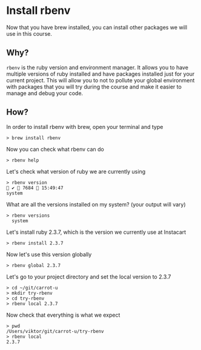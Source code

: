 # Install rbenv

Now that you have brew installed, you can install other packages we will use in this course.

## Why?

`rbenv` is the ruby version and environment manager. It allows you to have multiple versions of ruby installed and have packages installed just for your current project. 
This will allow you to not to pollute your global environment with packages that you will try during the course and make it easier to manage and debug your code.

## How?

In order to install rbenv with brew, open your terminal and type

    > brew install rbenv
    
Now you can check what rbenv can do

    > rbenv help
    
    
Let's check what version of ruby we are currently using

    > rbenv version                                                                                                                             ✔  7684  15:49:47
    system


What are all the versions installed on my system? (your output will vary)

    > rbenv versions
      system

Let's install ruby 2.3.7, which is the version we currently use at Instacart

    > rbenv install 2.3.7
    
Now let's use this version globally
   
    > rbenv global 2.3.7
    
Let's go to your project directory and set the local version to 2.3.7

    > cd ~/git/carrot-u
    > mkdir try-rbenv
    > cd try-rbenv
    > rbenv local 2.3.7
    
Now check that everything is what we expect

    > pwd
    /Users/viktor/git/carrot-u/try-rbenv
    > rbenv local
    2.3.7
    


 
